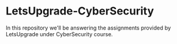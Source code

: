 # LetsUpgrade-CyberSecurity

In this repository we'll be answering the assignments provided by LetsUpgrade under CyberSecurity course.
